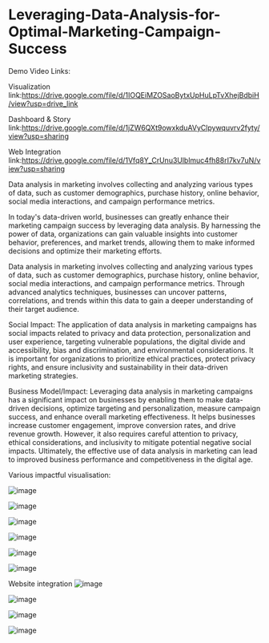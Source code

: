 # Leveraging-Data-Analysis-for-Optimal-Marketing-Campaign-Success
Demo Video Links:

Visualization link:https://drive.google.com/file/d/1IOQEiMZOSaoBytxUpHuLpTvXhejBdbiH/view?usp=drive_link

Dashboard & Story link:https://drive.google.com/file/d/1jZW6QXt9owxkduAVyClpywquvrv2fyty/view?usp=sharing

Web Integration link:https://drive.google.com/file/d/1Vfq8Y_CrUnu3Ulblmuc4fh88rI7kv7uN/view?usp=sharing

Data analysis in marketing involves collecting and analyzing various types of data, such as customer demographics, purchase history, online behavior, social media interactions, and campaign performance metrics.

In today's data-driven world, businesses can greatly enhance their marketing campaign success by leveraging data analysis. By harnessing the power of data, organizations can gain valuable insights into customer behavior, preferences, and market trends, allowing them to make informed decisions and optimize their marketing efforts.

Data analysis in marketing involves collecting and analyzing various types of data, such as customer demographics, purchase history, online behavior, social media interactions, and campaign performance metrics. Through advanced analytics techniques, businesses can uncover patterns, correlations, and trends within this data to gain a deeper understanding of their target audience.

Social Impact: The application of data analysis in marketing campaigns has social impacts related to privacy and data protection, personalization and user experience, targeting vulnerable populations, the digital divide and accessibility, bias and discrimination, and environmental considerations. It is important for organizations to prioritize ethical practices, protect privacy rights, and ensure inclusivity and sustainability in their data-driven marketing strategies.

Business Model/Impact: Leveraging data analysis in marketing campaigns has a significant impact on businesses by enabling them to make data-driven decisions, optimize targeting and personalization, measure campaign success, and enhance overall marketing effectiveness. It helps businesses increase customer engagement, improve conversion rates, and drive revenue growth. However, it also requires careful attention to privacy, ethical considerations, and inclusivity to mitigate potential negative social impacts. Ultimately, the effective use of data analysis in marketing can lead to improved business performance and competitiveness in the digital age.

Various impactful visualisation:


![image](https://github.com/HarshaVardhanD24/Leveraging-Data-Analysis-for-Optimal-Marketing-Campaign-Success/assets/116752323/3928fb94-a76f-40aa-9bbf-b9113f5666c4)

![image](https://github.com/HarshaVardhanD24/Leveraging-Data-Analysis-for-Optimal-Marketing-Campaign-Success/assets/116752323/c07448ac-c2ad-4dbd-95b3-8e9b20e9353e)

![image](https://github.com/HarshaVardhanD24/Leveraging-Data-Analysis-for-Optimal-Marketing-Campaign-Success/assets/116752323/5997e6a7-c376-458e-87d0-fdbdc955106b)

![image](https://github.com/HarshaVardhanD24/Leveraging-Data-Analysis-for-Optimal-Marketing-Campaign-Success/assets/116752323/f4071f64-6d09-45b8-825b-5094374f6dbe)

![image](https://github.com/HarshaVardhanD24/Leveraging-Data-Analysis-for-Optimal-Marketing-Campaign-Success/assets/116752323/c936c1dd-1b4d-490a-9575-342856168bd3)

![image](https://github.com/HarshaVardhanD24/Leveraging-Data-Analysis-for-Optimal-Marketing-Campaign-Success/assets/116752323/0aa5aeb2-a193-4fa1-a8a9-7a2df252c371)

Website integration
![image](https://github.com/HarshaVardhanD24/Leveraging-Data-Analysis-for-Optimal-Marketing-Campaign-Success/assets/116752323/238103e3-3ec9-485a-ab68-1abf52652ac4)

![image](https://github.com/HarshaVardhanD24/Leveraging-Data-Analysis-for-Optimal-Marketing-Campaign-Success/assets/116752323/f0fbcb29-d93b-4515-8f8c-c8b7c01f5a82)

![image](https://github.com/HarshaVardhanD24/Leveraging-Data-Analysis-for-Optimal-Marketing-Campaign-Success/assets/116752323/edb4f67a-c6c6-4e78-8ca6-f2a0af85bea0)

![image](https://github.com/HarshaVardhanD24/Leveraging-Data-Analysis-for-Optimal-Marketing-Campaign-Success/assets/116752323/18a1b477-f301-4c6e-8bc8-34c8f92a1f97)


